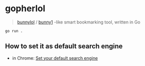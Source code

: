 # gopherlol
> [bunnylol](https://www.quora.com/What-is-Facebooks-bunnylol) / [bunny1](http://www.bunny1.org) -like smart bookmarking tool, written in Go

```bash
go run .
```

## How to set it as default search engine
- in Chrome: [Set your default search engine](https://support.google.com/chrome/answer/95426)